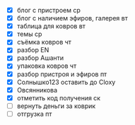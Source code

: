 - [x] блог с пристроем ср
- [x] блог с наличием эфиров, галерея вт
- [x] таблица для ковров вт
- [x] темы ср
- [x] съёмка ковров чт
- [x] разбор EN 
- [x] разбор Ашанти
- [x] упаковка ковров чт
- [x] разбор пристроя и эфиров пт
- [x] Солнышко123 оставить до Cloxy
- [x] Овсянникова
- [x] отметить код получения ск
- [ ] вернуть деньги за коврик
- [ ] отгрузка  пт
